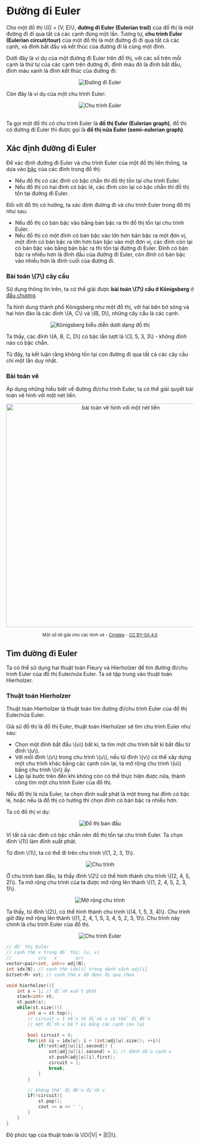 # Đường đi Euler

Cho một đồ thị \\(G = (V, E)\\), **đường đi Euler (Eulerian trail)** của đồ thị là một đường đi đi qua tất cả các cạnh đúng một lần. Tương tự, **chu trình Euler (Eulerian circuit/tour)** của một đồ thị là một đường đi đi qua tất cả các cạnh, và đỉnh bắt đầu và kết thúc của đường đi là cùng một đỉnh.

Dưới đây là ví dụ của một đường đi Euler trên đồ thị, với các số trên mỗi cạnh là thứ tự của các cạnh trên đường đi, đỉnh màu đỏ là đỉnh bắt đầu, đỉnh màu xanh là đỉnh kết thúc của đường đi:

<center>
<img src="../images/eulerian_path.png" alt="Đường đi Euler"/>
</center>

Còn đây là ví dụ của một chu trình Euler:

<center>
<img src="../images/eulerian_tour.png" alt="Chu trình Euler"/>
</center>

<br>

Ta gọi một đồ thị có chu trình Euler là **đồ thị Euler (Eulerian graph)**, đồ thị có đường đi Euler thì được gọi là **đồ thị nửa Euler (semi-eulerian graph)**.

## Xác định đường đi Euler

Để xác định đường đi Euler và chu trình Euler của một đồ thị liên thông, ta dựa vào [bậc](overview.md#Đỉnh-kề-cạnh-liền-thuộc-đỉnh) của các đỉnh trong đồ thị: 
- Nếu đồ thị có các đỉnh có bậc chẵn thì đồ thị tồn tại chu trình Euler. 
- Nếu đồ thị có hai đỉnh có bậc lẻ, các đỉnh còn lại có bậc chẵn thì đồ thị tồn tại đường đi Euler. 

Đối với đồ thị có hướng, ta xác định đường đi và chu trình Euler trong đồ thị như sau:
- Nếu đồ thị có bán bậc vào bằng bán bậc ra thì đồ thị tồn tại chu trình Euler. 
- Nếu đồ thị có một đỉnh có bán bậc vào lớn hơn bán bậc ra một đơn vị, một đỉnh có bán bậc ra lớn hơn bán bậc vào một đơn vị, các đỉnh còn lại có bán bậc vào bằng bán bậc ra thì tồn tại đường đi Euler. Đỉnh có bán bậc ra nhiều hơn là đỉnh đầu của đường đi Euler, còn đỉnh có bán bậc vào nhiều hơn là đỉnh cuối của đường đi.

### Bài toán \\(7\\) cây cầu

Sử dụng thông tin trên, ta có thể giải được **bài toán \\(7\\) cầu ở Königsberg** ở [đầu chương](.).

Ta hình dung thành phố Königsberg như một đồ thị, với hai bên bờ sông và hai hòn đảo là các đỉnh \\(A, C\\) và \\(B, D\\), những cây cầu là các cạnh. 

<center>
<img src="../images/Konigsberg_graph.png" alt="Königsberg biểu diễn dưới dạng đồ thị"/>
</center>

Ta thấy, các đỉnh \\(A, B, C, D\\) có bậc lần lượt là \\(3, 5, 3, 3\\) - không đỉnh nào có bậc chẵn.

Từ đây, ta kết luận rằng không tồn tại con đường đi qua tất cả các cây cầu chỉ một lần duy nhất. 

### Bài toán vẽ

Áp dụng những hiểu biết về đường đi/chu trình Euler, ta có thể giải quyết bài toán vẽ hình với một nét liền.

<center>
<img src="../images/Eulerian path puzzles.svg" alt="bài toán vẽ hình với một nét liền" width=600px/>

<sup>Một số lời giải cho các hình vẽ - [Cmglee](https://commons.wikimedia.org/wiki/File:Eulerian_path_puzzles.svg) - [CC BY-SA 4.0](https://creativecommons.org/licenses/by-sa/4.0/deed.en)</sup>
</center>

## Tìm đường đi Euler

Ta có thể sử dụng hai thuật toán Fleury và Hierholzer để tìm đường đi/chu trình Euler của đồ thị Euler/nửa Euler. Ta sẽ tập trung vào thuật toán Hierholzer.

### Thuật toán Hierholzer

Thuật toán Hierholzer là thuật toán tìm đường đi/chu trình Euler của đồ thị Euler/nửa Euler.

Giả sử đồ thị là đồ thị Euler, thuật toán Hierholzer sẽ tìm chu trình Euler như sau:
- Chọn một đỉnh bắt đầu \\(u\\) bất kì, ta tìm một chu trình bất kì bắt đầu từ đỉnh \\(u\\).
- Với mỗi đỉnh \\(v\\) trong chu trình \\(u\\), nếu từ đỉnh \\(v\\) có thể xây dựng một chu trình khác bằng các cạnh còn lại, ta mở rộng chu trình \\(u\\) bằng chu trình \\(v\\) ấy.
- Lặp lại bước trên đến khi không còn có thể thực hiện được nữa, thành công tìm một chu trình Euler của đồ thị.

Nếu đồ thị là nửa Euler, ta chọn đỉnh xuất phát là một trong hai đỉnh có bậc lẻ, hoặc nếu là đồ thị có hướng thì chọn đỉnh có bán bậc ra nhiều hơn. 

Ta có đồ thị ví dụ:

<center>
<img src="../images/hierholzer_init.png" alt="Đồ thị ban đầu"/>
</center>

Vì tất cả các đỉnh có bậc chẵn nên đồ thị tồn tại chu trình Euler. Ta chọn đỉnh \\(1\\) làm đỉnh xuất phát.

Từ đỉnh \\(1\\), ta có thể đi trên chu trình \\((1, 2, 3, 1)\\).

<center>
<img src="../images/hierholzer_st.png" alt="Chu trình"/>
</center>

Ở chu trình ban đầu, ta thấy đỉnh \\(2\\) có thể hình thành chu trình \\((2, 4, 5, 2)\\). Ta mở rộng chu trình của ta được mở rộng lên thành \\((1, 2, 4, 5, 2, 3, 1)\\).

<center>
<img src="../images/hierholzer_nd.png" alt="Mở rộng chu trình"/>
</center>

Ta thấy, từ đỉnh \\(2\\), có thể hình thành chu trình \\((4, 1, 5, 3, 4)\\). Chu trình giờ đây mở rộng lên thành \\((1, 2, 4, 1, 5, 3, 4, 5, 2, 3, 1)\\). Chu trình này chính là chu trình Euler của đồ thị.

<center>
<img src="../images/hierholzer_fin.png" alt="Chu trình Euler"/>
</center>

```C++
// đồ thị Euler
// cạnh thứ x trong đồ thị: (u, v)
//          v/u   x       u/v
vector<pair<int, int>> adj[N];
int idx[N]; // cạnh thứ idx[i] trong danh sách adj[i]
bitset<M> vst; // cạnh thứ x đã được đi qua chưa

void hierholzer(){
	int s = 1; // đỉnh xuất phát
	stack<int> st;
	st.push(s);
	while(st.size()){
		int u = st.top();
		// circuit = 1 nếu từ đỉnh u có thể đi đến 
		// một đỉnh v bất kì bằng các cạnh còn lại

		bool circuit = 0;
		for(int &i = idx[u]; i < (int)adj[u].size(); ++i){
			if(!vst[adj[u][i].second]) {
				vst[adj[u][i].second] = 1; // đánh dấu cạnh x
				st.push(adj[u][i].first);
				circuit = 1;
				break;
			}
		}

		// không thể đi đến đỉnh v
		if(!circuit){
			st.pop();
			cout << u << ' ';
		}
	}
}
```

Độ phức tạp của thuật toán là \\(O(|V| + |E|)\\).